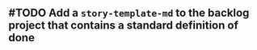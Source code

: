 ## #TODO Add a `story-template-md` to the backlog project that contains a standard definition of done
<!-- 
#task
created:2023-09-29T04:11:55.202Z
group:"Ungrouped Tasks"
story-id:add-DoD
task-id:awOKQ
order:10
-->
